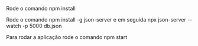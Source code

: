 Rode o comando npm install 

Rode o comando npm install -g json-server e em seguida npx json-server --watch -p 5000 db.json

Para rodar a aplicação rode o comando npm start
